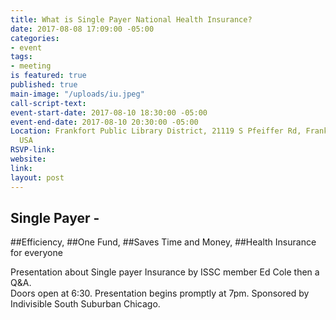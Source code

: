```yaml
---
title: What is Single Payer National Health Insurance?
date: 2017-08-08 17:09:00 -05:00
categories:
- event
tags:
- meeting
is featured: true
published: true
main-image: "/uploads/iu.jpeg"
call-script-text: 
event-start-date: 2017-08-10 18:30:00 -05:00
event-end-date: 2017-08-10 20:30:00 -05:00
Location: Frankfort Public Library District, 21119 S Pfeiffer Rd, Frankfort, IL 60423,
  USA
RSVP-link: 
website: 
link: 
layout: post
---
```


## Single Payer - 
##Efficiency, 
##One Fund, 
##Saves Time and Money, 
##Health Insurance for everyone

Presentation about Single payer Insurance by ISSC member Ed Cole then a Q&A.  
Doors open at 6:30. 
Presentation begins promptly at 7pm. 
Sponsored by Indivisible South Suburban Chicago. 
